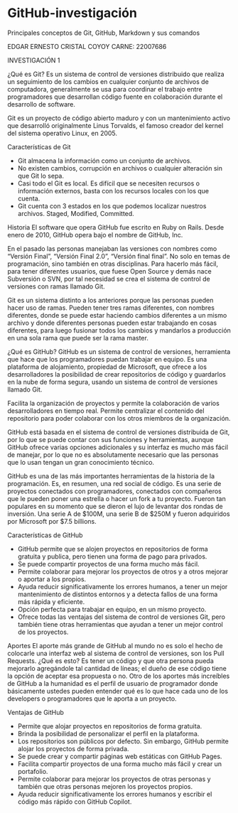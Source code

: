 # GitHub-investigación
Principales conceptos de Git, GitHub, Markdown y sus comandos

EDGAR ERNESTO CRISTAL COYOY
CARNE: 22007686

INVESTIGACIÓN 1

¿Qué es Git?
Es un sistema de control de versiones distribuido que realiza un seguimiento de los cambios en cualquier conjunto de archivos de computadora, generalmente se usa para coordinar el trabajo entre programadores que desarrollan código fuente en colaboración durante el desarrollo de software.

Git es un proyecto de código abierto maduro y con un mantenimiento activo que desarrolló originalmente Linus Torvalds, el famoso creador del kernel del sistema operativo Linux, en 2005.

Características de Git
-	Git almacena la información como un conjunto de archivos.
-	No existen cambios, corrupción en archivos o cualquier alteración sin que Git lo sepa.
-	Casi todo el Git es local. Es difícil que se necesiten recursos o información externos, basta con los recursos locales con los que cuenta.
-	Git cuenta con 3 estados en los que podemos localizar nuestros archivos. Staged, Modified, Committed.

Historia
El software que opera GitHub fue escrito en Ruby on Rails. Desde enero de 2010, GitHub opera bajo el nombre de GitHub, Inc. 

En el pasado las personas manejaban las versiones con nombres como “Versión Final”, “Versión Final 2.0”, “Versión final final”. No solo en temas de programación, sino también en otras disciplinas. Para hacerlo más fácil, para tener diferentes usuarios, que fuese Open Source y demás nace Subversión o SVN, por tal necesidad se crea el sistema de control de versiones con ramas llamado Git. 

Git es un sistema distinto a los anteriores porque las personas pueden hacer uso de ramas. Pueden tener tres ramas diferentes, con nombres diferentes, donde se puede estar haciendo cambios diferentes a un mismo archivo y donde diferentes personas pueden estar trabajando en cosas diferentes, para luego fusionar todos los cambios y mandarlos a producción en una sola rama que puede ser la rama master.

¿Qué es GitHub?
GitHub es un sistema de control de versiones, herramienta que hace que los programadores puedan trabajar en equipo. Es una plataforma de alojamiento, propiedad de Microsoft, que ofrece a los desarrolladores la posibilidad de crear repositorios de código y guardarlos en la nube de forma segura, usando un sistema de control de versiones llamado Git.

Facilita la organización de proyectos y permite la colaboración de varios desarrolladores en tiempo real. Permite centralizar el contenido del repositorio para poder colaborar con los otros miembros de la organización.

GitHub está basada en el sistema de control de versiones distribuida de Git, por lo que se puede contar con sus funciones y herramientas, aunque GitHub ofrece varias opciones adicionales y su interfaz es mucho más fácil de manejar, por lo que no es absolutamente necesario que las personas que lo usan tengan un gran conocimiento técnico. 

GitHub es una de las más importantes herramientas de la historia de la programación. Es, en resumen, una red social de código. Es una serie de proyectos conectados con programadores, conectados con compañeros que le pueden poner una estrella o hacer un fork a tu proyecto.
Fueron tan populares en su momento que se dieron el lujo de levantar dos rondas de inversión. Una serie A de $100M, una serie B de $250M y fueron adquiridos por Microsoft por $7.5 billions.

Características de GitHub
- GitHub permite que se alojen proyectos en repositorios de forma gratuita y publica, pero tienen una forma de pago para privados.
-	Se puede compartir proyectos de una forma mucho más fácil.
-	Permite colaborar para mejorar los proyectos de otros y a otros mejorar o aportar a los propios.
-	Ayuda reducir significativamente los errores humanos, a tener un mejor mantenimiento de distintos entornos y a detecta fallos de una forma más rápida y eficiente.
-	Opción perfecta para trabajar en equipo, en un mismo proyecto.
-	Ofrece todas las ventajas del sistema de control de versiones Git, pero también tiene otras herramientas que ayudan a tener un mejor control de los proyectos.

Aportes
El aporte más grande de GitHub al mundo no es solo el hecho de colocarle una interfaz web al sistema de control de versiones, son los Pull Requests. ¿Qué es esto? Es tener un código y que otra persona pueda mejorarlo agregándole tal cantidad de líneas; el dueño de ese código tiene la opción de aceptar esa propuesta o no.
Otro de los aportes más increíbles de GitHub a la humanidad es el perfil de usuario de programador donde básicamente ustedes pueden entender qué es lo que hace cada uno de los developers o programadores que le aporta a un proyecto.

Ventajas de GitHub
-	Permite que alojar proyectos en repositorios de forma gratuita.
-	Brinda la posibilidad de personalizar el perfil en la plataforma.
-	Los repositorios son públicos por defecto. Sin embargo, GitHub permite alojar los proyectos de forma privada.
-	Se puede crear y compartir páginas web estáticas con GitHub Pages.
-	Facilita compartir proyectos de una forma mucho más fácil y crear un portafolio.
-	Permite colaborar para mejorar los proyectos de otras personas y también que otras personas mejoren los proyectos propios.
-	Ayuda reducir significativamente los errores humanos y escribir el código más rápido con GitHub Copilot.



